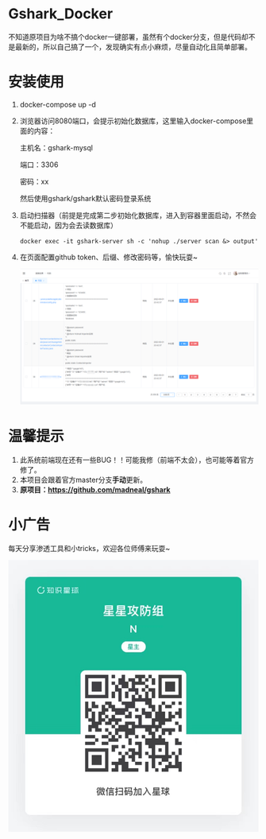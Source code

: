 # Gshark_Docker

不知道原项目为啥不搞个docker一键部署，虽然有个docker分支，但是代码却不是最新的，所以自己搞了一个，发现确实有点小麻烦，尽量自动化且简单部署。

# 安装使用

1. docker-compose up -d 

2. 浏览器访问8080端口，会提示初始化数据库，这里输入docker-compose里面的内容：

   主机名：gshark-mysql

   端口：3306

   密码：xx

   然后使用gshark/gshark默认密码登录系统

3. 启动扫描器（前提是完成第二步初始化数据库，进入到容器里面启动，不然会不能启动，因为会去读数据库）

   ```
   docker exec -it gshark-server sh -c 'nohup ./server scan &> output'
   ```

4. 在页面配置github  token、后缀、修改密码等，愉快玩耍~

   ![1](README.assets/1.png)

# 温馨提示

1. 此系统前端现在还有一些BUG！！可能我修（前端不太会），也可能等着官方修了。
2. 本项目会跟着官方master分支**手动**更新。
3. **原项目：https://github.com/madneal/gshark**

# 小广告

每天分享渗透工具和小tricks，欢迎各位师傅来玩耍~

![2](README.assets/2.jpg)